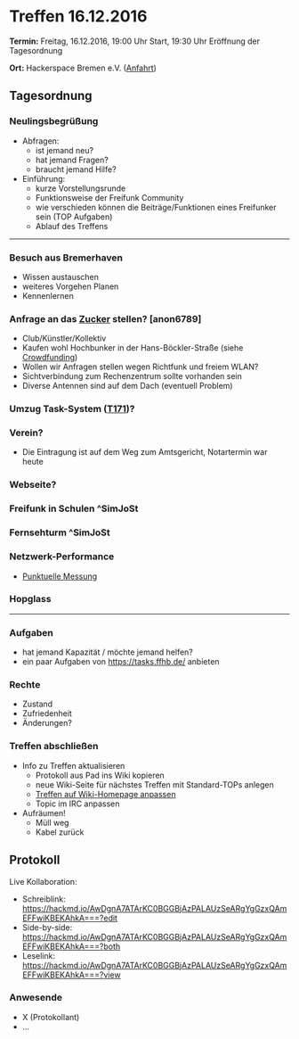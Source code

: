 # Treffen 16.12.2016

**Termin:** Freitag, 16.12.2016, 19:00 Uhr Start, 19:30 Uhr Eröffnung der Tagesordnung

**Ort:** Hackerspace Bremen e.V. ([Anfahrt](https://www.hackerspace-bremen.de/anfahrt/))

## Tagesordnung
### Neulingsbegrüßung
- Abfragen:
    - ist jemand neu?
    - hat jemand Fragen?
    - braucht jemand Hilfe?
- Einführung:
    - kurze Vorstellungsrunde
    - Funktionsweise der Freifunk Community
    - wie verschieden können die Beiträge/Funktionen eines Freifunker sein (TOP Aufgaben)
    - Ablauf des Treffens

---

### Besuch aus Bremerhaven
- Wissen austauschen
- weiteres Vorgehen Planen
- Kennenlernen

### Anfrage an das [Zucker](http://zucker-club.de/) stellen? [anon6789]
- Club/Künstler/Kollektiv
- Kaufen wohl Hochbunker in der Hans-Böckler-Straße (siehe [Crowdfunding](https://www.startnext.com/zuckerbremen))
- Wollen wir Anfragen stellen wegen Richtfunk und freiem WLAN?
- Sichtverbindung zum Rechenzentrum sollte vorhanden sein
- Diverse Antennen sind auf dem Dach (eventuell Problem)

### Umzug Task-System ([T171](https://tasks.ffhb.de/T171))?

### Verein?
- Die Eintragung ist auf dem Weg zum Amtsgericht, Notartermin war heute

### Webseite?

### Freifunk in Schulen ^SimJoSt

### Fernsehturm ^SimJoSt

### Netzwerk-Performance
* [Punktuelle Messung](https://xmpp.litza.de/upload/73ed9611-4afc-4858-91ae-b10c085cc5fb/iperf.ods)

### Hopglass
---

### Aufgaben
- hat jemand Kapazität / möchte jemand helfen?
- ein paar Aufgaben von https://tasks.ffhb.de/ anbieten

### Rechte
- Zustand
- Zufriedenheit
- Änderungen?

### Treffen abschließen
- Info zu Treffen aktualisieren
  - Protokoll aus Pad ins Wiki kopieren
  - neue Wiki-Seite für nächstes Treffen mit Standard-TOPs anlegen
  - [Treffen auf Wiki-Homepage anpassen](Home)
  - Topic im IRC anpassen
- Aufräumen!
  - Müll weg
  - Kabel zurück

## Protokoll
Live Kollaboration:
- Schreiblink: https://hackmd.io/AwDgnA7ATArKC0BGGBjAzPALAUzSeARgYgGzxQAmEFFwiKBEKAhkA===?edit
- Side-by-side: https://hackmd.io/AwDgnA7ATArKC0BGGBjAzPALAUzSeARgYgGzxQAmEFFwiKBEKAhkA===?both
- Leselink: https://hackmd.io/AwDgnA7ATArKC0BGGBjAzPALAUzSeARgYgGzxQAmEFFwiKBEKAhkA===?view

### Anwesende
- X (Protokollant)
- ...